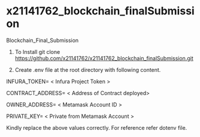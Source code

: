 # x21141762_blockchain_finalSubmission
Blockchain_Final_Submission

1. To Install
 git clone https://github.com/x21141762/x21141762_blockchain_finalSubmission.git

2. Create .env file at the root directory with following content.

INFURA_TOKEN= < Infura Project Token >

CONTRACT_ADDRESS= < Address of Contract deployed>

OWNER_ADDRESS= < Metamask Account ID >

PRIVATE_KEY= < Private from Metamask Account >


Kindly replace the above values correctly. For reference refer dotenv file.
